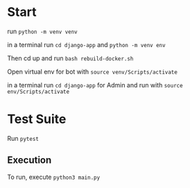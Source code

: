 # Start

run `python -m venv venv`

in a terminal run `cd django-app` and `python -m venv env`

Then cd up and run `bash rebuild-docker.sh`


Open virtual env for bot with `source venv/Scripts/activate`

in a terminal run `cd django-app` for Admin and run with `source env/Scripts/activate`

# Test Suite


Run `pytest`

## Execution

To run, execute `python3 main.py`


